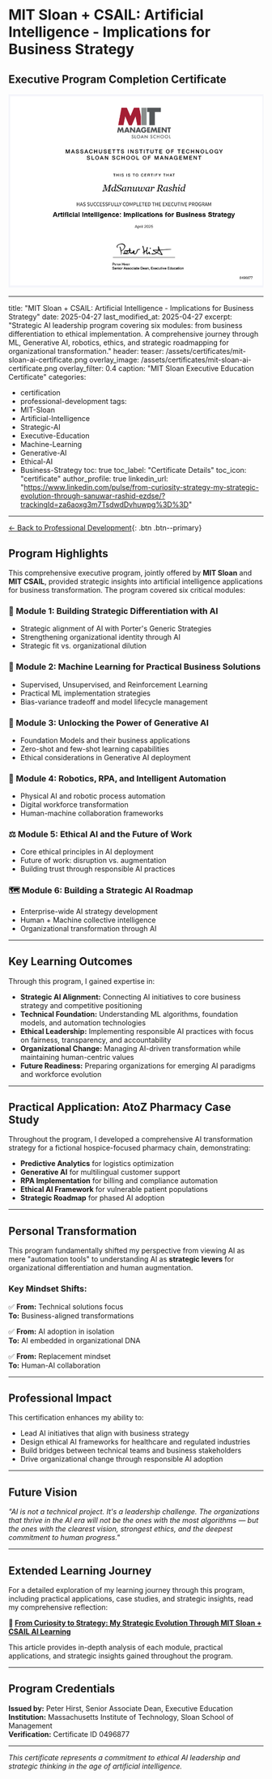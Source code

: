 # MIT Sloan + CSAIL: Artificial Intelligence - Implications for Business Strategy

## Executive Program Completion Certificate

![MIT Sloan AI Certificate](../assets/certificates/mit-sloan-ai-certificate.png)

---
title: "MIT Sloan + CSAIL: Artificial Intelligence - Implications for Business Strategy"
date: 2025-04-27
last_modified_at: 2025-04-27
excerpt: "Strategic AI leadership program covering six modules: from business differentiation to ethical implementation. A comprehensive journey through ML, Generative AI, robotics, ethics, and strategic roadmapping for organizational transformation."
header:
  teaser: /assets/certificates/mit-sloan-ai-certificate.png
  overlay_image: /assets/certificates/mit-sloan-ai-certificate.png
  overlay_filter: 0.4
  caption: "MIT Sloan Executive Education Certificate"
categories:
  - certification
  - professional-development
tags:
  - MIT-Sloan
  - Artificial-Intelligence
  - Strategic-AI
  - Executive-Education
  - Machine-Learning
  - Generative-AI
  - Ethical-AI
  - Business-Strategy
toc: true
toc_label: "Certificate Details"
toc_icon: "certificate"
author_profile: true
linkedin_url: "https://www.linkedin.com/pulse/from-curiosity-strategy-my-strategic-evolution-through-sanuwar-rashid-ezdse/?trackingId=za6aoxg3m7TsdwdDvhuwpg%3D%3D"
---

[← Back to Professional Development](/certification/){: .btn .btn--primary}

## Program Highlights

This comprehensive executive program, jointly offered by **MIT Sloan** and **MIT CSAIL**, provided strategic insights into artificial intelligence applications for business transformation. The program covered six critical modules:

### 🎯 Module 1: Building Strategic Differentiation with AI
- Strategic alignment of AI with Porter's Generic Strategies
- Strengthening organizational identity through AI
- Strategic fit vs. organizational dilution

### 🤖 Module 2: Machine Learning for Practical Business Solutions
- Supervised, Unsupervised, and Reinforcement Learning
- Practical ML implementation strategies
- Bias-variance tradeoff and model lifecycle management

### 🚀 Module 3: Unlocking the Power of Generative AI
- Foundation Models and their business applications
- Zero-shot and few-shot learning capabilities
- Ethical considerations in Generative AI deployment

### 🤖 Module 4: Robotics, RPA, and Intelligent Automation
- Physical AI and robotic process automation
- Digital workforce transformation
- Human-machine collaboration frameworks

### ⚖️ Module 5: Ethical AI and the Future of Work
- Core ethical principles in AI deployment
- Future of work: disruption vs. augmentation
- Building trust through responsible AI practices

### 🗺️ Module 6: Building a Strategic AI Roadmap
- Enterprise-wide AI strategy development
- Human + Machine collective intelligence
- Organizational transformation through AI

---

## Key Learning Outcomes

Through this program, I gained expertise in:

- **Strategic AI Alignment:** Connecting AI initiatives to core business strategy and competitive positioning
- **Technical Foundation:** Understanding ML algorithms, foundation models, and automation technologies
- **Ethical Leadership:** Implementing responsible AI practices with focus on fairness, transparency, and accountability
- **Organizational Change:** Managing AI-driven transformation while maintaining human-centric values
- **Future Readiness:** Preparing organizations for emerging AI paradigms and workforce evolution

---

## Practical Application: AtoZ Pharmacy Case Study

Throughout the program, I developed a comprehensive AI transformation strategy for a fictional hospice-focused pharmacy chain, demonstrating:

- **Predictive Analytics** for logistics optimization
- **Generative AI** for multilingual customer support
- **RPA Implementation** for billing and compliance automation
- **Ethical AI Framework** for vulnerable patient populations
- **Strategic Roadmap** for phased AI adoption

---

## Personal Transformation

This program fundamentally shifted my perspective from viewing AI as mere "automation tools" to understanding AI as **strategic levers** for organizational differentiation and human augmentation.

### Key Mindset Shifts:
✅ **From:** Technical solutions focus  
**To:** Business-aligned transformations

✅ **From:** AI adoption in isolation  
**To:** AI embedded in organizational DNA

✅ **From:** Replacement mindset  
**To:** Human-AI collaboration

---

## Professional Impact

This certification enhances my ability to:

- Lead AI initiatives that align with business strategy
- Design ethical AI frameworks for healthcare and regulated industries
- Build bridges between technical teams and business stakeholders
- Drive organizational change through responsible AI adoption

---

## Future Vision

*"AI is not a technical project. It's a leadership challenge. The organizations that thrive in the AI era will not be the ones with the most algorithms — but the ones with the clearest vision, strongest ethics, and the deepest commitment to human progress."*

---

## Extended Learning Journey

For a detailed exploration of my learning journey through this program, including practical applications, case studies, and strategic insights, read my comprehensive reflection:

**📖 [From Curiosity to Strategy: My Strategic Evolution Through MIT Sloan + CSAIL AI Learning](https://www.linkedin.com/pulse/from-curiosity-strategy-my-strategic-evolution-through-sanuwar-rashid-ezdse/?trackingId=za6aoxg3m7TsdwdDvhuwpg%3D%3D)**

This article provides in-depth analysis of each module, practical applications, and strategic insights gained throughout the program.

---

## Program Credentials

**Issued by:** Peter Hirst, Senior Associate Dean, Executive Education  
**Institution:** Massachusetts Institute of Technology, Sloan School of Management  
**Verification:** Certificate ID 0496877

---

*This certificate represents a commitment to ethical AI leadership and strategic thinking in the age of artificial intelligence.*